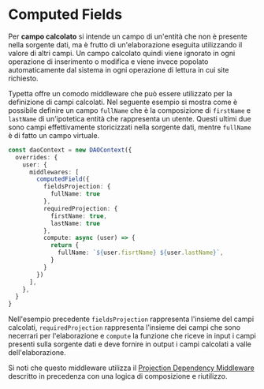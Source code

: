 # Computed Fields

Per **campo calcolato** si intende un campo di un'entità che non è presente nella sorgente dati, ma è frutto di un'elaborazione eseguita utilizzando il valore di altri campi. Un campo calcolato quindi viene ignorato in ogni operazione di inserimento o modifica e viene invece popolato automaticamente dal sistema in ogni operazione di lettura in cui site richiesto.

Typetta offre un comodo middleware che può essere utilizzato per la definizione di campi calcolati. Nel seguente esempio si mostra come è possibile definire un campo ``fullName`` che è la composizione di ``firstName`` e ``lastName`` di un'ipotetica entità che rappresenta un utente. Questi ultimi due sono campi effettivamente storicizzati nella sorgente dati, mentre ``fullName`` è di fatto un campo virtuale.

```typescript
const daoContext = new DAOContext({
  overrides: {
    user: {
      middlewares: [
        computedField({
          fieldsProjection: {
            fullName: true
          },
          requiredProjection: {
            firstName: true,
            lastName: true
          },
          compute: async (user) => {
            return {
              fullName: `${user.fisrtName} ${user.lastName}`,
            }
          }
        })
      ],
    },
  }
}
```

Nell'esempio precedente ``fieldsProjection`` rappresenta l'insieme del campi calcolati, ``requiredProjection`` rappresenta l'insieme dei campi che sono necerrari per l'elaborazione e ``compute`` la funzione che riceve in input i campi presenti sulla sorgente dati e deve fornire in output i campi calcolati a valle dell'elaborazione.

Si noti che questo middleware utilizza il [Projection Dependency Middleware](./projection-dependency.md) descritto in precedenza con una logica di composizione e riutilizzo.